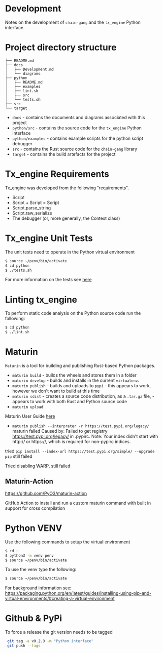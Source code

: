 # Development

Notes on the development of `chain-gang` and the `tx_engine` Python interface.

# Project directory structure
```
├── README.md
├── docs
│   ├── Development.md
│   └── diagrams
├── python
│   ├── README.md
│   ├── examples
│   ├── lint.sh
│   ├── src
│   └── tests.sh
├── src
└── target
```
* `docs` - contains the documents and diagrams associated with this project
* `python/src` - contains the source code for the `tx_engine` Python interface
* `python/examples` - contains example scripts for the python script debugger
* `src` - contains the Rust source code for the `chain-gang` library
* `target` - contains the build artefacts for the project


# Tx_engine Requirements
Tx_engine was developed from the following "requirements".

* Script
* Script + Script = Script
* Script.parse_string
* Script.raw_serialize
* The debugger (or, more generally, the Context class)


# Tx_engine Unit Tests
The unit tests need to operate in the Python virtual environment

```bash
$ source ~/penv/bin/activate
$ cd python
$ ./tests.sh
```

For more information on the tests see [here](../python/src/tests/README.md)

# Linting tx_engine

To perform static code analysis on the Python source code run the following:

```bash
$ cd python
$ ./lint.sh
```

# Maturin
`Maturin` is a tool for building and publishing Rust-based Python packages. 

* `maturin build` - builds the wheels and stores them in a folder
* `maturin develop` - builds and installs in the current `virtualenv`.
* `maturin publish` - builds and uploads to `pypi` - this appears to work, however we don't want to build at this time
* `maturin sdist` - creates a source code distribution, as a `.tar.gz` file, - appears to work with both Rust and Python source code
* `maturin upload`

Maturin User Guide [here](https://www.maturin.rs/)

* `maturin publish --interpreter -r https://test.pypi.org/legacy/`
maturin failed
Caused by: Failed to get registry https://test.pypi.org/legacy/ in .pypirc. Note: Your index didn't start with http:// or https://, which is required for non-pypirc indices.

tried 
`pip install --index-url https://test.pypi.org/simple/ --upgrade pip`
still failed

Tried disabling WARP, still failed


## Maturin-Action
https://github.com/PyO3/maturin-action

GitHub Action to install and run a custom maturin command with built in support for cross compilation

# Python VENV

Use the following commands to setup the virtual environment

```bash
$ cd ~
$ python3 -m venv penv
$ source ~/penv/bin/activate
```

To use the venv type the following:

```bash
$ source ~/penv/bin/activate
```

For background information see:
https://packaging.python.org/en/latest/guides/installing-using-pip-and-virtual-environments/#creating-a-virtual-environment


 # Github & PyPi

 To force a release the git version needs to be tagged

```bash
 git tag -a v0.2.0 -m "Python interface"
 git push --tags
 ```